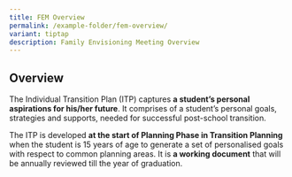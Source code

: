 ```yaml
---
title: FEM Overview
permalink: /example-folder/fem-overview/
variant: tiptap
description: Family Envisioning Meeting Overview
---
```

<h2><strong>Overview</strong></h2>
<p>The Individual Transition Plan (ITP) captures <strong>a student’s personal aspirations for his/her future</strong>.
It comprises of a student’s personal goals, strategies and supports, needed
for successful post-school transition.</p>
<p>The ITP is developed <strong>at the start of Planning Phase in Transition Planning </strong>when
the student is 15 years of age to generate a set of personalised goals
with respect to common planning areas. It is <strong>a working document</strong> that
will be annually reviewed till the year of graduation.&nbsp;</p>
<p></p>
<p></p>
<p></p>